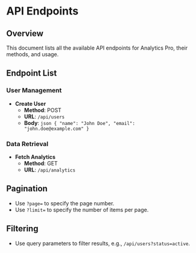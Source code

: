 # API Endpoints

## Overview
This document lists all the available API endpoints for Analytics Pro, their methods, and usage.

## Endpoint List

### User Management
- **Create User**
  - **Method**: POST
  - **URL**: `/api/users`
  - **Body**:    ```json
    {
      "name": "John Doe",
      "email": "john.doe@example.com"
    }    ```

### Data Retrieval
- **Fetch Analytics**
  - **Method**: GET
  - **URL**: `/api/analytics`

## Pagination
- Use `?page=` to specify the page number.
- Use `?limit=` to specify the number of items per page.

## Filtering
- Use query parameters to filter results, e.g., `/api/users?status=active`.
